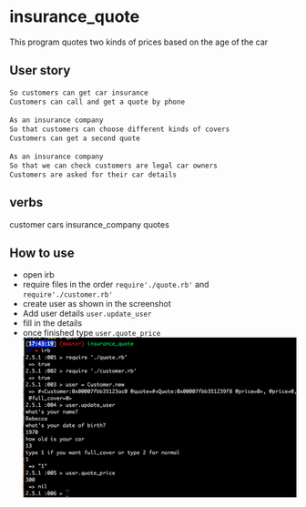 # insurance_quote

This program quotes two kinds of prices based on the age of the car 

## User story

``` As an insurance company
So customers can get car insurance
Customers can call and get a quote by phone

As an insurance company
So that customers can choose different kinds of covers
Customers can get a second quote

As an insurance company
So that we can check customers are legal car owners
Customers are asked for their car details
```
verbs
------ 
customer
cars
insurance_company
quotes

## How to use
- open irb
- require files in the order ``` require'./quote.rb' ``` and ``` require'./customer.rb' ```
- create user as shown in the screenshot 
- Add user details ```user.update_user ```
- fill in the details
- once finished type ```user.quote_price ```
![choose options](https://github.com/becc-mu/insurance_quote/blob/master/Screen%20Shot%202019-01-07%20at%2017.44.53.png)
